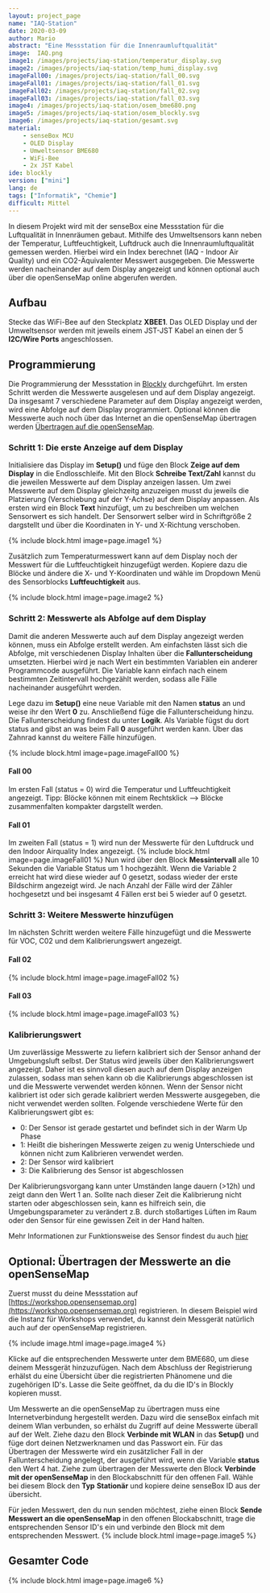 ```yaml
---
layout: project_page
name: "IAQ-Station"
date: 2020-03-09
author: Mario
abstract: "Eine Messstation für die Innenraumluftqualität"
image:  IAQ.png
image1: /images/projects/iaq-station/temperatur_display.svg
image2: /images/projects/iaq-station/temp_humi_display.svg
imageFall00: /images/projects/iaq-station/fall_00.svg
imageFall01: /images/projects/iaq-station/fall_01.svg
imageFall02: /images/projects/iaq-station/fall_02.svg
imageFall03: /images/projects/iaq-station/fall_03.svg
image4: /images/projects/iaq-station/osem_bme680.png
image5: /images/projects/iaq-station/osem_blockly.svg
image6: /images/projects/iaq-station/gesamt.svg
material:
    - senseBox MCU
    - OLED Display
    - Umweltsensor BME680
    - WiFi-Bee
    - 2x JST Kabel
ide: blockly
version: ["mini"]   
lang: de
tags: ["Informatik", "Chemie"]
difficult: Mittel
---
```

<head><title>Innenraumluftqualitäts Messstation</title></head>

In diesem Projekt wird mit der senseBox eine Messstation für die Luftqualität in Innenräumen gebaut. Mithilfe des Umweltsensors kann neben der Temperatur, Luftfeuchtigkeit, Luftdruck auch die Innenraumluftqualität gemessen werden. Hierbei wird ein Index berechnet (IAQ - Indoor Air Quality) und ein CO2-Äquivalenter Messwert ausgegeben. Die Messwerte werden nacheinander auf dem Display angezeigt und können optional auch über die openSenseMap online abgerufen werden. 

## Aufbau
Stecke das WiFi-Bee auf den Steckplatz __XBEE1__. Das OLED Display und der Umweltsensor werden mit jeweils einem JST-JST Kabel an einen der 5 __I2C/Wire Ports__ angeschlossen.


## Programmierung

Die Programmierung der Messstation in [Blockly](https://blockly.sensebox.de) durchgeführt. Im ersten Schritt werden die Messwerte ausgelesen und auf dem Display angezeigt. Da insgesamt 7 verschiedene Parameter auf dem Display angezeigt werden, wird eine Abfolge auf dem Display programmiert. Optional können die Messwerte auch noch über das Internet an die openSenseMap übertragen werden [Übertragen auf die openSenseMap](#optional-übertragen-der-messwerte-an-die-opensensemap).

### Schritt 1: Die erste Anzeige auf dem Display 

Initialisiere das Display im __Setup()__ und füge den Block __Zeige auf dem Display__ in die Endlosschleife. Mit den Block __Schreibe Text/Zahl__ kannst du die jeweilen Messwerte auf dem Display anzeigen lassen. Um zwei Messwerte auf dem Display gleichzeitg anzuzeigen musst du jeweils die Platzierung (Verschiebung auf der Y-Achse) auf dem Display anpassen. Als ersten wird ein Block __Text__ hinzufügt, um zu beschreiben um welchen Sensorwert es sich handelt. Der Sensorwert selber wird in Schriftgröße 2 dargstellt und über die Koordinaten in Y- und X-Richtung verschoben. 

 {% include block.html image=page.image1 %}

Zusätzlich zum Temperaturmesswert kann auf dem Display noch der Messwert für die Luftfeuchtigkeit hinzugefügt werden. Kopiere dazu die Blöcke und ändere die X- und Y-Koordinaten und wähle im Dropdown Menü des Sensorblocks __Luftfeuchtigkeit__ aus.

 {% include block.html image=page.image2 %}

### Schritt 2: Messwerte als Abfolge auf dem Display

Damit die anderen Messwerte auch auf dem Display angezeigt werden können, muss ein Abfolge erstellt werden. Am einfachsten lässt sich die Abfolge, mit verschiedenen Display Inhalten über die __Fallunterscheidung__ umsetzten. Hierbei wird je nach Wert ein bestimmten Variablen ein anderer Programmcode ausgeführt. Die Variable kann einfach nach einem bestimmten Zeitintervall hochgezählt werden, sodass alle Fälle nacheinander ausgeführt werden.

Lege dazu im __Setup()__ eine neue Variable mit den Namen __status__ an und weise ihr den Wert __0__ zu. Anschließend füge die Fallunterscheidung hinzu. Die Fallunterscheidung findest du unter __Logik__. Als Variable fügst du dort status and gibst an was beim Fall __0__ ausgeführt werden kann. Über das Zahnrad kannst du weitere Fälle hinzufügen.

 {% include block.html image=page.imageFall00 %}

#### Fall 00

 Im ersten Fall (status = 0) wird die Temperatur und Luftfeuchtigkeit angezeigt. Tipp: Blöcke können mit einem Rechtsklick --> Blöcke zusammenfalten kompakter dargstellt werden.

#### Fall 01 
Im zweiten Fall (status = 1) wird nun der Messwerte für den Luftdruck und den Indoor Airquality Index angezeigt.
  {% include block.html image=page.imageFall01 %}
Nun wird über den Block __Messintervall__ alle 10 Sekunden die Variable Status um 1 hochgezählt. Wenn die Variable 2 erreicht hat wird diese wieder auf 0 gesetzt, sodass wieder der erste Bildschirm angezeigt wird. Je nach Anzahl der Fälle wird der Zähler hochgesetzt und bei insgesamt 4 Fällen erst bei 5 wieder auf 0 gesetzt. 

### Schritt 3: Weitere Messwerte hinzufügen

Im nächsten Schritt werden weitere Fälle hinzugefügt und die Messwerte für VOC, C02 und dem Kalibrierungswert angezeigt.

#### Fall 02

  {% include block.html image=page.imageFall02 %}

#### Fall 03

  {% include block.html image=page.imageFall03 %}


### Kalibrierungswert
Um zuverlässige Messwerte zu liefern kalibriert sich der Sensor anhand der Umgebungsluft selbst. Der Status wird jeweils über den Kalibrierungswert angezeigt. Daher ist es sinnvoll diesen auch auf dem Display anzeigen zulassen, sodass man sehen kann ob die Kalibrierungs abgeschlossen ist und die Messwerte verwendet werden können. Wenn der Sensor nicht kalibriert ist oder sich gerade kalibriert werden Messwerte ausgegeben, die nicht verwendet werden sollten. Folgende verschiedene Werte für den Kalibrierungswert gibt es:
- 0: Der Sensor ist gerade gestartet und befindet sich in der Warm Up Phase
- 1: Heißt die bisheringen Messwerte zeigen zu wenig Unterschiede und können nicht zum Kalibrieren verwendet werden.
- 2: Der Sensor wird kalibriert
- 3: Die Kalibrierung des Sensor ist abgeschlossen

Der Kalibrierungsvorgang kann unter Umständen lange dauern (>12h) und zeigt dann den Wert 1 an. Sollte nach dieser Zeit die Kalibrierung nicht starten oder abgeschlossen sein, kann es hilfreich sein, die Umgebungsparameter zu verändert z.B. durch stoßartiges Lüften im Raum oder den Sensor für eine gewissen Zeit in der Hand halten. 

Mehr Informationen zur Funktionsweise des Sensor findest du auch [hier](https://docs.google.com/document/d/1RoSpponHep71qok9Q_on9GVQV-JnCTDov1xyAkGQvwk/edit?usp=sharing)
 

## Optional: Übertragen der Messwerte an die openSenseMap

Zuerst musst du deine Messstation auf [https://workshop.opensensemap.org](https://workshop.opensensemap.org) registrieren. In diesem Beispiel wird die Instanz für Workshops verwendet, du kannst dein Messgerät natürlich auch auf der openSenseMap registrieren.

{% include image.html image=page.image4 %}

Klicke auf die entsprechenden Messwerte unter dem BME680, um diese deinem Messgerät hinzuzufügen.
Nach dem Abschluss der Registrierung erhälst du eine Übersicht über die registrierten Phänomene und die zugehörigen ID's. Lasse die Seite geöffnet, da du die ID's in Blockly kopieren musst. 

Um Messwerte an die openSenseMap zu übertragen muss eine Internetverbindung hergestellt werden. Dazu wird die senseBox einfach mit deinem Wlan verbunden, so erhälst du Zugriff auf deine Messwerte überall auf der Welt. Ziehe dazu den Block __Verbinde mit WLAN__ in das __Setup()__ und füge dort deinen Netzwerknamen und das Passwort ein.
Für das Übertragen der Messwerte wird ein zusätzlicher Fall in der Fallunterscheidung angelegt, der ausgeführt wird, wenn die Variable __status__ den Wert 4 hat. 
Ziehe zum übertragen der Messwerte den Block **Verbinde mit der openSenseMap** in den Blockabschnitt für den offenen Fall. Wähle bei diesem Block den __Typ__ **Stationär** und kopiere deine senseBox ID aus der übersicht. 

Für jeden Messwert, den du nun senden möchtest, ziehe einen Block __Sende Messwert an die openSenseMap__ in den offenen Blockabschnitt, trage die entsprechenden Sensor ID's ein und verbinde den Block mit dem entsprechenden Messwert.
{% include block.html image=page.image5 %}

## Gesamter Code

 {% include block.html image=page.image6 %}